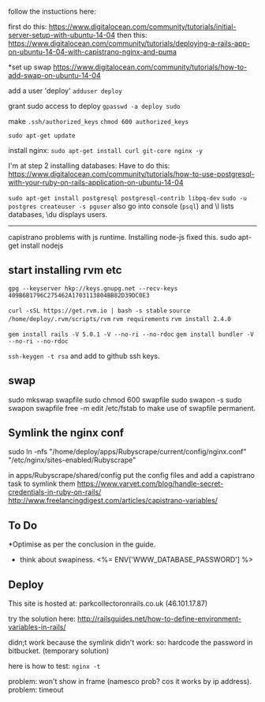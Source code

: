 follow the instuctions here:

first do this:
https://www.digitalocean.com/community/tutorials/initial-server-setup-with-ubuntu-14-04
then this:
https://www.digitalocean.com/community/tutorials/deploying-a-rails-app-on-ubuntu-14-04-with-capistrano-nginx-and-puma

*set up swap
https://www.digitalocean.com/community/tutorials/how-to-add-swap-on-ubuntu-14-04


add a user 'deploy'
`adduser deploy`

grant sudo access to deploy
`gpasswd -a deploy sudo`

make `.ssh/authorized_keys`
`chmod 600 authorized_keys`

`sudo apt-get update`

install nginx:
`sudo apt-get install curl git-core nginx -y`

I'm at step 2 installing databases:
Have to do this:
https://www.digitalocean.com/community/tutorials/how-to-use-postgresql-with-your-ruby-on-rails-application-on-ubuntu-14-04

`sudo apt-get install postgresql postgresql-contrib libpq-dev`
`sudo -u postgres createuser -s pguser`
also go into console (`psql`) and \l lists databases, \du displays users.


---------------------------
capistrano problems with js runtime.  Installing node-js fixed this.
sudo apt-get install nodejs



start installing rvm etc
------------------------
`gpg --keyserver hkp://keys.gnupg.net --recv-keys 409B6B1796C275462A1703113804BB82D39DC0E3`


`curl -sSL https://get.rvm.io | bash -s stable`
`source /home/deploy/.rvm/scripts/rvm`
`rvm requirements`
`rvm install 2.4.0`

`gem install rails -V 5.0.1 -V --no-ri --no-rdoc`
`gem install bundler -V --no-ri --no-rdoc`


`ssh-keygen -t rsa`  and add to github ssh keys.

swap
----
sudo mkswap swapfile
sudo chmod 600 swapfile
sudo swapon -s
sudo swapon swapfile
free -m
edit /etc/fstab   to make use of swapfile permanent.


Symlink the nginx conf
----------------------
sudo ln -nfs "/home/deploy/apps/Rubyscrape/current/config/nginx.conf" "/etc/nginx/sites-enabled/Rubyscrape"

in apps/Rubyscrape/shared/config   put the config files and add a capistrano task to  symlink them
https://www.varvet.com/blog/handle-secret-credentials-in-ruby-on-rails/
http://www.freelancingdigest.com/articles/capistrano-variables/



To Do
-----

*Optimise as per the conclusion in the guide.
* think about swapiness.
<%= ENV['WWW_DATABASE_PASSWORD'] %>

Deploy
------ 
This site is hosted at:  parkcollectoronrails.co.uk   (46.101.17.87)

try the solution here:  http://railsguides.net/how-to-define-environment-variables-in-rails/

didn;t work because the symlink didn't work:
so:
hardcode the password in bitbucket.  (temporary solution)

here is how to test:  `nginx -t`

problem:  won't show in frame (namesco prob? cos it works by ip address).
problem: timeout





